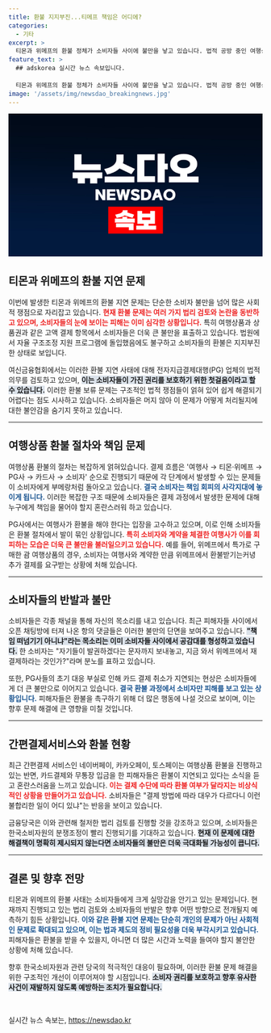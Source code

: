 ```yaml
---
title: 환불 지지부진...티메프 책임은 어디에?
categories:
  - 기타
excerpt: >
  티몬과 위메프의 환불 정체가 소비자들 사이에 불만을 낳고 있습니다. 법적 공방 중인 여행상품 환불이 지연되며 피해자들은 시위에 나섰고, 간편결제 서비스와의 형평성에도 목소리를 높이고 있습니다. 과연 환불의 길은 언제 열릴까?
feature_text: >
  ## adskorea 실시간 뉴스 속보입니다.

  티몬과 위메프의 환불 정체가 소비자들 사이에 불만을 낳고 있습니다. 법적 공방 중인 여행상품 환불이 지연되며 피해자들은 시위에 나섰고, 간편결제 서비스와의 형평성에도 목소리를 높이고 있습니다. 과연 환불의 길은 언제 열릴까?
image: '/assets/img/newsdao_breakingnews.jpg'
---
```


<p><img src="/assets/img/newsdao_breakingnews.jpg" alt="adskorea 속보" /></p>

<h2 data-ke-size="size26">티몬과 위메프의 환불 지연 문제</h2>

<p data-ke-size="size16">이번에 발생한 티몬과 위메프의 환불 지연 문제는 단순한 소비자 불만을 넘어 많은 사회적 쟁점으로 자리잡고 있습니다. <b><span style="color: #ee2323;">현재 환불 문제는 여러 가지 법리 검토와 논란을 동반하고 있으며, 소비자들의 눈에 보이는 피해는 이미 심각한 상황입니다.</span></b> 특히 여행상품과 상품권과 같은 고액 결제 항목에서 소비자들은 더욱 큰 불만을 표출하고 있습니다. 법원에서 자율 구조조정 지원 프로그램에 돌입했음에도 불구하고 소비자들의 환불은 지지부진한 상태로 보입니다.</p>

<p data-ke-size="size16">여신금융협회에서는 이러한 환불 지연 사태에 대해 전자지급결제대행(PG) 업체의 법적 의무를 검토하고 있으며, <b><span style="background-color: #21538527;">이는 소비자들이 가진 권리를 보호하기 위한 첫걸음이라고 할 수 있습니다.</span></b> 이러한 환불 보류 문제는 구조적인 법적 쟁점들이 얽혀 있어 쉽게 해결되기 어렵다는 점도 시사하고 있습니다. 소비자들은 머지 않아 이 문제가 어떻게 처리될지에 대한 불안감을 숨기지 못하고 있습니다.</p>

<hr>

<h2 data-ke-size="size26">여행상품 환불 절차와 책임 문제</h2>

<p data-ke-size="size16">여행상품 환불의 절차는 복잡하게 얽혀있습니다. 결제 흐름은 '여행사 → 티몬·위메프 → PG사 → 카드사 → 소비자' 순으로 진행되기 때문에 각 단계에서 발생할 수 있는 문제들이 소비자에게 부메랑처럼 돌아오고 있습니다. <b><span style="color: #1a5490;">결국 소비자는 책임 회피의 사각지대에 놓이게 됩니다.</span></b> 이러한 복잡한 구조 때문에 소비자들은 결제 과정에서 발생한 문제에 대해 누구에게 책임을 물어야 할지 혼란스러워 하고 있습니다.</p>

<p data-ke-size="size16">PG사에서는 여행사가 환불을 해야 한다는 입장을 고수하고 있으며, 이로 인해 소비자들은 환불 절차에서 발이 묶인 상황입니다. <b><span style="color: #ee2323;">특히 소비자와 계약을 체결한 여행사가 이를 회피하는 모습은 더욱 큰 불만을 불러일으키고 있습니다.</span></b> 예를 들어, 위메프에서 특가로 구매한 괌 여행상품의 경우, 소비자는 여행사와 계약한 만큼 위메프에서 환불받기는커녕 추가 결제를 요구받는 상황에 처해 있습니다.</p>

<hr>

<h2 data-ke-size="size26">소비자들의 반발과 불만</h2>

<p data-ke-size="size16">소비자들은 각종 채널을 통해 자신의 목소리를 내고 있습니다. 최근 피해자들 사이에서 오픈 채팅방에 터져 나온 항의 댓글들은 이러한 불만의 단면을 보여주고 있습니다. <b><span style="background-color: #21538527;">"책임 떠넘기기 아니냐"라는 목소리는 이미 소비자들 사이에서 공감대를 형성하고 있습니다.</span></b> 한 소비자는 "자기들이 발권하겠다는 문자까지 보내놓고, 지금 와서 위메프에서 재결제하라는 것인가?"라며 분노를 표하고 있습니다.</p>

<p data-ke-size="size16">또한, PG사들의 초기 대응 부실로 인해 카드 결제 취소가 지연되는 현상은 소비자들에게 더 큰 불만으로 이어지고 있습니다. <b><span style="color: #1a5490;">결국 환불 과정에서 소비자만 피해를 보고 있는 상황입니다.</span></b> 피해자들은 환불을 촉구하기 위해 더 많은 행동에 나설 것으로 보이며, 이는 향후 문제 해결에 큰 영향을 미칠 것입니다.</p>

<hr>

<h2 data-ke-size="size26">간편결제서비스와 환불 현황</h2>

<p data-ke-size="size16">최근 간편결제 서비스인 네이버페이, 카카오페이, 토스페이는 여행상품 환불을 진행하고 있는 반면, 카드결제와 무통장 입금을 한 피해자들은 환불이 지연되고 있다는 소식을 듣고 혼란스러움을 느끼고 있습니다. <b><span style="color: #ee2323;">이는 결제 수단에 따라 환불 여부가 달라지는 비상식적인 상황을 만들어가고 있습니다.</span></b> 소비자들은 "결제 방법에 따라 대우가 다르다니 이런 불합리한 일이 어디 있냐"는 반응을 보이고 있습니다.</p>

<p data-ke-size="size16">금융당국은 이와 관련해 철저한 법리 검토를 진행할 것을 강조하고 있으며, 소비자들은 한국소비자원의 분쟁조정이 빨리 진행되기를 기대하고 있습니다. <b><span style="background-color: #21538527;">현재 이 문제에 대한 해결책이 명확히 제시되지 않는다면 소비자들의 불만은 더욱 극대화될 가능성이 큽니다.</span></b></p>

<hr>

<h2 data-ke-size="size26">결론 및 향후 전망</h2>

<p data-ke-size="size16">티몬과 위메프의 환불 사태는 소비자들에게 크게 실망감을 안기고 있는 문제입니다. 현재까지 진행되고 있는 법리 검토와 소비자들의 반발은 향후 어떤 방향으로 전개될지 예측하기 힘든 상황입니다. <b><span style="color: #1a5490;">이와 같은 환불 지연 문제는 단순히 개인의 문제가 아닌 사회적인 문제로 확대되고 있으며, 이는 법과 제도의 정비 필요성을 더욱 부각시키고 있습니다.</span></b> 피해자들은 환불을 받을 수 있을지, 아니면 더 많은 시간과 노력을 들여야 할지 불안한 상황에 처해 있습니다.</p>

<p data-ke-size="size16">향후 한국소비자원과 관련 당국의 적극적인 대응이 필요하며, 이러한 환불 문제 해결을 위한 구조적인 개선이 이루어져야 할 시점입니다. <b><span style="background-color: #21538527;">소비자 권리를 보호하고 향후 유사한 사건이 재발하지 않도록 예방하는 조치가 필요합니다.</span></b></p>

<p data-ke-size="size16">&nbsp;</p>
실시간 뉴스 속보는, <a href="https://newsdao.kr" rel="dofollow">https://newsdao.kr</a>


